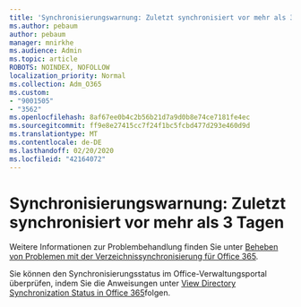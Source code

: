 ```yaml
---
title: 'Synchronisierungswarnung: Zuletzt synchronisiert vor mehr als 3 Tagen'
ms.author: pebaum
author: pebaum
manager: mnirkhe
ms.audience: Admin
ms.topic: article
ROBOTS: NOINDEX, NOFOLLOW
localization_priority: Normal
ms.collection: Adm_O365
ms.custom:
- "9001505"
- "3562"
ms.openlocfilehash: 8af67ee0b4c2b56b21d7a9d0b8e74ce7181fe4ec
ms.sourcegitcommit: ff9e8e27415cc7f24f1bc5fcbd477d293e460d9d
ms.translationtype: MT
ms.contentlocale: de-DE
ms.lasthandoff: 02/20/2020
ms.locfileid: "42164072"
---
```

# <a name="sync-warning-last-synced-more-than-3-days-ago"></a>Synchronisierungswarnung: Zuletzt synchronisiert vor mehr als 3 Tagen

Weitere Informationen zur Problembehandlung finden Sie unter [Beheben von Problemen mit der Verzeichnissynchronisierung für Office 365](https://docs.microsoft.com/en-us/office365/enterprise/fix-problems-with-directory-synchronization).

Sie können den Synchronisierungsstatus im Office-Verwaltungsportal überprüfen, indem Sie die Anweisungen unter [View Directory Synchronization Status in Office 365](https://docs.microsoft.com/en-us/office365/enterprise/view-directory-synchronization-status)folgen.


